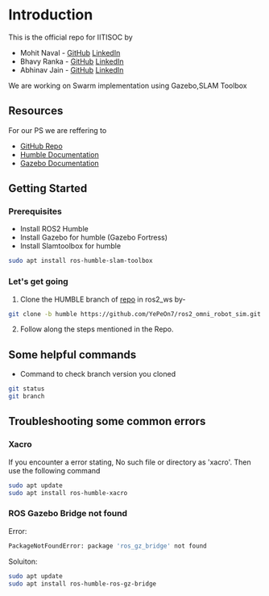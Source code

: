 # Introduction
This is the official repo for IITISOC by 
- Mohit Naval - [GitHub](https://github.com/Mohit-Naval) [LinkedIn](https://www.linkedin.com/in/mohit-naval-39a64b234?utm_source=share&utm_campaign=share_via&utm_content=profile&utm_medium=android_app)
- Bhavy Ranka - [GitHub](https://github.com/Bhavy-Ranka) [LinkedIn](https://www.linkedin.com/in/bhavy-ranka-100770321) 
- Abhinav Jain - [GitHub](https://github.com/AbhinavJain06) [LinkedIn](https://www.linkedin.com/in/abhinav-jain-852534313/)                                                                                                                                                                                               

We are working on Swarm implementation using Gazebo,SLAM Toolbox
## Resources
For our PS we are reffering to 
- [GitHub Repo](https://github.com/YePeOn7/ros2_omni_robot_sim.git)
- [Humble Documentation](https://docs.ros.org/en/humble/index.html)
- [Gazebo Documentation](https://gazebosim.org/docs/fortress/getstarted/)


## Getting Started

### Prerequisites
- Install ROS2 Humble
- Install Gazebo for humble (Gazebo Fortress)
- Install Slamtoolbox for humble
```bash
sudo apt install ros-humble-slam-toolbox
```

### Let's get going
1. Clone the HUMBLE branch of [repo](https://github.com/YePeOn7/ros2_omni_robot_sim.git) in ros2_ws by-
```bash
git clone -b humble https://github.com/YePeOn7/ros2_omni_robot_sim.git
```
2. Follow along the steps mentioned in the Repo.


## Some helpful commands
- Command to check branch version you cloned
```bash
git status
git branch
```


## Troubleshooting some common errors
### Xacro
If you encounter a error stating, No such file or directory as 'xacro'. Then use the following command
```bash
sudo apt update
sudo apt install ros-humble-xacro
```

### ROS Gazebo Bridge not found
Error:
```bash
PackageNotFoundError: package 'ros_gz_bridge' not found
```
Soluiton:
```bash
sudo apt update
sudo apt install ros-humble-ros-gz-bridge
```
